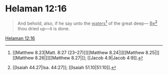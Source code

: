 # Helaman 12:16

> And behold, also, if he say unto the <u>waters</u>[^a] of the great deep— <u>Be</u>[^b] thou dried up—it is done.

[Helaman 12:16](https://www.churchofjesuschrist.org/study/scriptures/bofm/hel/12?lang=eng&id=p16#p16)


[^a]: [[Matthew 8.23|Matt. 8:27 (23–27)]][[Matthew 8.24|]][[Matthew 8.25|]][[Matthew 8.26|]][[Matthew 8.27|]]; [[Jacob 4.9|Jacob 4:9]].  
[^b]: [[Isaiah 44.27|Isa. 44:27]]; [[Isaiah 51.10|51:10]].  
